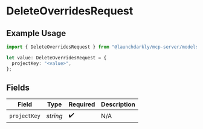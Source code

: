 # DeleteOverridesRequest

## Example Usage

```typescript
import { DeleteOverridesRequest } from "@launchdarkly/mcp-server/models/operations";

let value: DeleteOverridesRequest = {
  projectKey: "<value>",
};
```

## Fields

| Field              | Type               | Required           | Description        |
| ------------------ | ------------------ | ------------------ | ------------------ |
| `projectKey`       | *string*           | :heavy_check_mark: | N/A                |